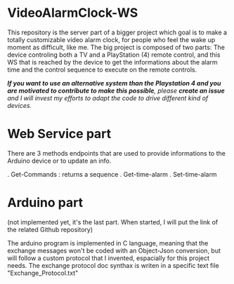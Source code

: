 # VideoAlarmClock-WS
This repository is the server part of a bigger project which goal is to make a totally customizable video alarm clock, for people who feel the wake up moment as difficult, like me. The big project is composed of two parts: The device controling both a TV and a PlayStation (4) remote control, and this WS that is reached by the device to get the informations about the alarm time and the control sequence to execute on the remote controls.

_**If you want to use an alternative system than the Playstation 4 and you are motivated to contribute to make this possible**, please **create an issue** and I will invest my efforts to adapt the code to drive different kind of devices._

# Web Service part #

There are 3 methods endpoints that are used to provide informations to the Arduino device or to update an info.

. Get-Commands : returns a sequence
. Get-time-alarm
. Set-time-alarm

# Arduino part #

(not implemented yet, it's the last part. When started, I will put the link of the related Github repository)

The arduino program is implemented in C language, meaning that the exchange messages won't be coded with an Object-Json conversion, but will follow a custom protocol that I invented, espacially for this project needs. The exchange protocol doc synthax is writen in a specific text file "Exchange_Protocol.txt"
